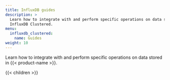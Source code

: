 ```yaml
---
title: InfluxDB guides
description: >
  Learn how to integrate with and perform specific operations on data stored in
  InfluxDB Clustered.
menu:
  influxdb_clustered:
    name: Guides
weight: 10
---
```


Learn how to integrate with and perform specific operations on data stored in
{{< product-name >}}.

{{< children >}}